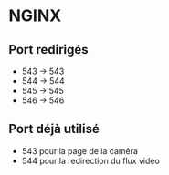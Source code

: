 # NGINX

## Port redirigés

- 543 -> 543
- 544 -> 544
- 545 -> 545
- 546 -> 546

## Port déjà utilisé

- 543 pour la page de la caméra
- 544 pour la redirection du flux vidéo